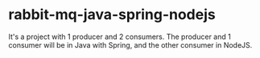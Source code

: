# rabbit-mq-java-spring-nodejs
It's a project with 1 producer and 2 consumers. The producer and 1 consumer will be in Java with Spring, and the other consumer in NodeJS.
